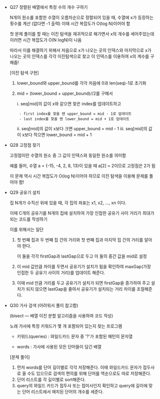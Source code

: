 
* Q27 정렬된 배열에서 특정 수의 개수 구하기

    N개의 원소롤 포함한 수열이 오름차순으로 정렬되어 있을 때,
    수열에 x가 등장하는 횟수를 계산 (없다면 -1 출력)
    이때 시간 복잡도가 O(log N)이어야 함

    첫 문제 풀이를 할 때는 이진 탐색을 재귀적으로 해가면서 x의 개수를 세어주었는데 이러면 시간 복잡도가 O(N logN)이 나옴

    따라서 이를 해결하기 위해서 처음으로 x가 나오는 곳의 인덱스와 마지막으로 x가 나오는 곳의 인덱스를 각각 이진탐색으로 찾고 이 인덱스를 이용하여 x의 계수를 구해줌! 

    [이진 탐색 구현]
    1. lower_bound와 upper_bound를 각각 처음에 0과 len(seq)-1로 초기화
    2. mid = (lower_bound + upper_bound)//2를 구해서 
       
        i. seq[mid]의 값이 x와 같으면 찾은 index를 업데이트하고 
            
            - first index를 찾을 땐 upper_bound = mid - 1로 업데이트
            - last index를 찾을 땐 lower_bound = mid + 1로 업데이트
        ii. seq[mid]의 값이 x보다 크면 upper_bound = mid - 1
        iii. seq[mid]의 값이 x보다 작으면 lower_bound = mid + 1 

* Q28 고정점 찾기

    고정점이란 수열의 원소 중 그 값이 인덱스와 동일한 원소를 의미함

    예를 들어, 수열 a = {-15, -4, 2, 8, 13}이 있을 때 a[2] = 2이므로 고정점은 2가 됨

    이 문제 역시 시간 복잡도가 O(log N)이어야 하므로 이진 탐색을 이용해 문제를 풀어야 함!

* Q29 공유기 설치

    집 N개가 수직선 위에 있을 때, 각 집의 좌표는 x1, x2, ..., xn 이다.

    이때 C개의 공유기를 N개의 집에 설치하여 가장 인접한 공유기 사이 거리가 최대가 되는 코드를 작성하기

    이를 위해서는 일단 
    1. 첫 번째 집과 두 번째 집 간의 거리와 첫 번째 집과 마지막 집 간의 거리를 알아야 한다.
        
        이 둘을 각각 firstGap과 lastGap으로 두고 이 둘의 중간 값을 mid로 설정

    2. 이 mid 값만큼 차이를 두면서 공유기가 설치가 됨을 확인하여 maxGap(가장 인접한 두 공유기 사이의 거리)를 업데이트 해준다.

    3. 이때 mid 만큼 거리를 두고 공유기가 설치가 되면 firstGap을 증가하여 주고 설치가 되지 않으면 lastGap을 줄여서 공유기가 설치되는 거리 차이를 조절해준다.

* Q30 가사 검색 (어려워서 풀이 참고함)

    (bisect — 배열 이진 분할 알고리즘을 사용하여 코드 작성)

    노래 가사에 특정 키워드가 몇 개 포함되어 있는지 찾는 프로그램

    - 키워드(queries) : 와일드카드 문자 중 '?'가 포함된 패턴의 문자열
    
    - words : 가사에 사용된 모든 단어들이 담긴 배열

    [문제 풀이]

    1. 먼저 words를 단어 길이별로 각각 저장해준다. 이때 와일드카드 문자가 접두사로 올 수도 있으므로 검색의 편의를 위해 단어를 역순으로도 따로 저장해준다.
    2. 단어 리스트를 각 길이별로 sort해준다.
    3. query의 와일드 카드가 접두사 또는 접미사인지 확인하고 query에 길이에 맞는 단어 리스트에서 매치된 단어의 개수를 세준다.
